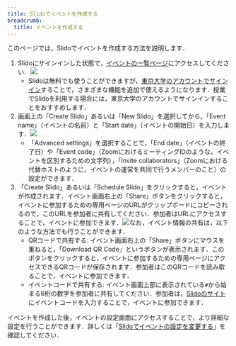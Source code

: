 ```yaml
---
title: Slidoでイベントを作成する
breadcrumb:
  title: イベントを作成する
---
```


このページでは，Slidoでイベントを作成する方法を説明します．

1. Slidoにサインインした状態で，[イベントの一覧ページ](https://admin.sli.do/events)にアクセスしてください．<img src="img/slido_main.png">
   * Slidoは無料でも使うことができますが，[東京大学のアカウントでサインイン](../login/)することで，さまざまな機能を追加で使えるようになります．授業でSlidoを利用する場合には，東京大学のアカウントでサインインすることをおすすめします．
2. 画面上の「Create Slido」あるいは「New Slido」を選択してから，「Event name」（イベントの名前）と「Start date」（イベントの開始日）を入力します．<img src="img/schedule_slido.png">
   * 「Advanced settings」を選択することで，「End date」（イベントの終了日）や「Event code」（ZoomにおけるミーティングIDのような，イベントを区別するための文字列），「Invite collaborators」（Zoomにおける代替ホストのように，イベントの運営を共同で行うメンバーのこと）の設定ができます．
3. 「Create Slido」あるいは「Schedule Slido」をクリックすると，イベントが作成されます．イベント画面右上の「Share」ボタンをクリックすると，イベントに参加するための専用ページのURLがクリップボードにコピーされるので，このURLを参加者に共有してください．参加者はURLにアクセスすることで，イベントに参加できます．<img src="img/share_event_url.png">なお，イベント情報の共有は，以下のような方法でも行うことができます．
   * QRコードで共有する: イベント画面右上の「Share」ボタンにマウスを重ねると，「Download QR Code」というボタンが表示されます．このボタンをクリックすると，イベントに参加するための専用ページにアクセスできるQRコードが保存されます．参加者はこのQRコードを読み取ることで，イベントに参加できます．
   * イベントコードで共有する: イベント画面上部に表示されている`#`から始まる6桁の数字を参加者に共有してください．参加者は，[Slidoのサイト](https://app.sli.do/)にイベントコードを入力することで，イベントに参加できます．

イベントを作成した後，イベントの設定画面にアクセスすることで，より詳細な設定を行うことができます．詳しくは「[Slidoでイベントの設定を変更する](../change_event_settings/)」を確認してください．